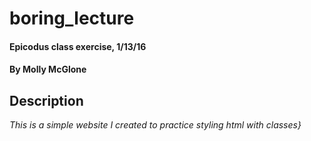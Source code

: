# boring_lecture
#### Epicodus class exercise, 1/13/16
#### By **Molly McGlone**

## Description

_This is a simple website I created to practice styling html with classes}_
